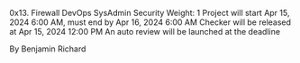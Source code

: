 0x13. Firewall
DevOps
SysAdmin
Security
 Weight: 1
 Project will start Apr 15, 2024 6:00 AM, must end by Apr 16, 2024 6:00 AM
 Checker will be released at Apr 15, 2024 12:00 PM
 An auto review will be launched at the deadline


By Benjamin  Richard
